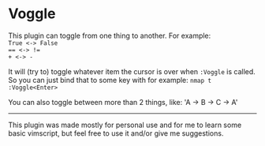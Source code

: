 # Voggle

This plugin can toggle from one thing to another.
For example:  
	`True <-> False`  
	`== <-> !=`  
	`+ <-> -`  

It will (try to) toggle whatever item the cursor is over when `:Voggle` is called.  
So you can just bind that to some key with for example: `nmap t :Voggle<Enter>`  

You can also toggle between more than 2 things, like: 'A -> B -> C -> A'

---

This plugin was made mostly for personal use and for me to learn some basic vimscript, but feel free to use it and/or give me suggestions.
